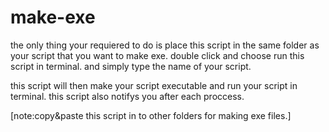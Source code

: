 # make-exe
the only thing your requiered to do 
is place this script in the same folder as your script
that you want to make exe.
double click and choose run this script in terminal.
and simply type the name of your script.

this script will then
make your script executable
and run your script in terminal.
this script also notifys you after each proccess.

[note:copy&paste this script in to other folders for making exe files.]

